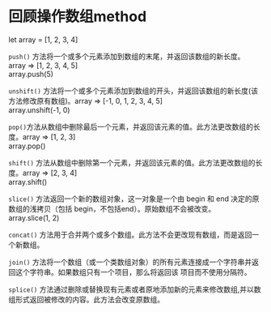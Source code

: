# 回顾操作数组method


let array  = [1, 2, 3, 4]

`push()` 方法将一个或多个元素添加到数组的末尾，并返回该数组的新长度。  array =>  [1, 2, 3, 4, 5]  
array.push(5)

`unshift()` 方法将一个或多个元素添加到数组的开头，并返回该数组的新长度(该方法修改原有数组)。array => [-1, 0, 1, 2, 3, 4, 5]  
array.unshift(-1, 0)

`pop()`方法从数组中删除最后一个元素，并返回该元素的值。此方法更改数组的长度。array => [1, 2, 3]  
array.pop()

`shift()` 方法从数组中删除第一个元素，并返回该元素的值。此方法更改数组的长度。array => [2, 3, 4]  
array.shift()

`slice()` 方法返回一个新的数组对象，这一对象是一个由 begin 和 end 决定的原数组的浅拷贝（包括 begin，不包括end）。原始数组不会被改变。  
array.slice(1, 2)

`concat()` 方法用于合并两个或多个数组。此方法不会更改现有数组，而是返回一个新数组。  

`join()` 方法将一个数组（或一个类数组对象）的所有元素连接成一个字符串并返回这个字符串。如果数组只有一个项目，那么将返回该
项目而不使用分隔符。  

`splice()` 方法通过删除或替换现有元素或者原地添加新的元素来修改数组,并以数组形式返回被修改的内容。此方法会改变原数组。  
 